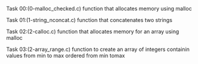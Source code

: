 Task 00:(0-malloc_checked.c)
function that allocates memory using malloc

Task 01:(1-string_nconcat.c)
function that concatenates two strings

Task 02:(2-calloc.c)
function that allocates memory for an array using malloc

Task 03:(2-array_range.c)
function to create an array of integers containin values from min to max ordered from min tomax
